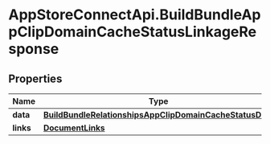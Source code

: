 # AppStoreConnectApi.BuildBundleAppClipDomainCacheStatusLinkageResponse

## Properties

Name | Type | Description | Notes
------------ | ------------- | ------------- | -------------
**data** | [**BuildBundleRelationshipsAppClipDomainCacheStatusData**](BuildBundleRelationshipsAppClipDomainCacheStatusData.md) |  | 
**links** | [**DocumentLinks**](DocumentLinks.md) |  | 


